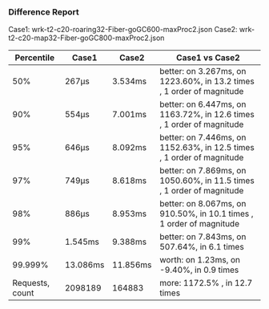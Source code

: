 ### Difference Report
Case1: wrk-t2-c20-roaring32-Fiber-goGC600-maxProc2.json
Case2: wrk-t2-c20-map32-Fiber-goGC800-maxProc2.json

|Percentile|Case1|Case2|Case1 vs Case2|
|---|---|---|---|
|50%|267µs|3.534ms|better: on 3.267ms, on 1223.60%, in 13.2 times , 1 order of magnitude|
|90%|554µs|7.001ms|better: on 6.447ms, on 1163.72%, in 12.6 times , 1 order of magnitude|
|95%|646µs|8.092ms|better: on 7.446ms, on 1152.63%, in 12.5 times , 1 order of magnitude|
|97%|749µs|8.618ms|better: on 7.869ms, on 1050.60%, in 11.5 times , 1 order of magnitude|
|98%|886µs|8.953ms|better: on 8.067ms, on 910.50%, in 10.1 times , 1 order of magnitude|
|99%|1.545ms|9.388ms|better: on 7.843ms, on 507.64%, in 6.1 times |
|99.999%|13.086ms|11.856ms|worth: on 1.23ms, on -9.40%, in 0.9 times |
|Requests, count|2098189|164883|more: 1172.5% , in 12.7 times |
